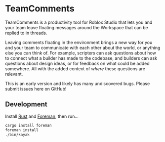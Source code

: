 # TeamComments

TeamComments is a productivity tool for Roblox Studio that lets you and your
team leave floating messages around the Workspace that can be replied to in
threads.

Leaving comments floating in the environment brings a new way for you and your
team to communicate with each other about the world, or anything else you can
think of. For example, scripters can ask questions about how to connect what a
builder has made to the codebase, and builders can ask questions about design
ideas, or for feedback on what could be added somewhere. All with the added
context of _where_ these questions are relevant.

This is an early version and likely has many undiscovered bugs. Please submit
issues here on GitHub!

## Development

Install [Rust](https://www.rust-lang.org/) and [Foreman](https://github.com/Roblox/foreman), then run...

```sh
cargo install foreman
foreman install
./bin/kayak
```

